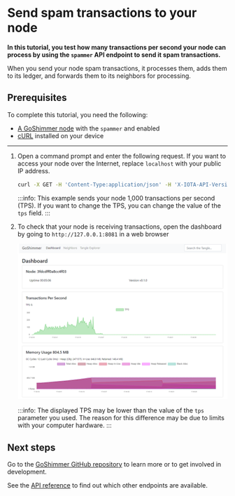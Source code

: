# Send spam transactions to your node

**In this tutorial, you test how many transactions per second your node can process by using the `spammer` API endpoint to send it spam transactions.**

When you send your node spam transactions, it processes them, adds them to its ledger, and forwards them to its neighbors for processing.

## Prerequisites

To complete this tutorial, you need the following:
- [A GoShimmer node](../tutorials/install-goshimmer.md) with the `spammer` and enabled
- [cURL](https://curl.haxx.se/) installed on your device

---

1. Open a command prompt and enter the following request. If you want to access your node over the Internet, replace `localhost` with your public IP address.

    ```bash
    curl -X GET -H 'Content-Type:application/json' -H 'X-IOTA-API-Version:1' http://127.0.0.1:8080/spammer?cmd=start&tps=1000
    ```

    :::info:
    This example sends your node 1,000 transactions per second (TPS). If you want to change the TPS, you can change the value of the `tps` field.
    :::

2. To check that your node is receiving transactions, open the dashboard by going to `http://127.0.0.1:8081` in a web browser

    ![GoShimmer dashboard](../images/dashboard.png)
    
    :::info:
    The displayed TPS may be lower than the value of the `tps` parameter you used. The reason for this difference may be due to limits with your computer hardware.
    :::

## Next steps

Go to the [GoShimmer GitHub repository](https://github.com/iotaledger/goshimmer) to learn more or to get involved in development.

See the [API reference](../references/goshimmer-api-reference.md) to find out which other endpoints are available.